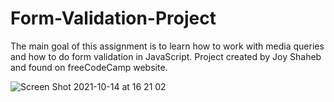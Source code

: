 # Form-Validation-Project

The main goal of this assignment is to learn how to work with media queries and how to do form validation in JavaScript.
Project created by Joy Shaheb and found on freeCodeCamp website.

![Screen Shot 2021-10-14 at 16 21 02](https://user-images.githubusercontent.com/77698908/137336709-9be51fbd-23cb-4709-acbe-1378592dbe9c.png)


